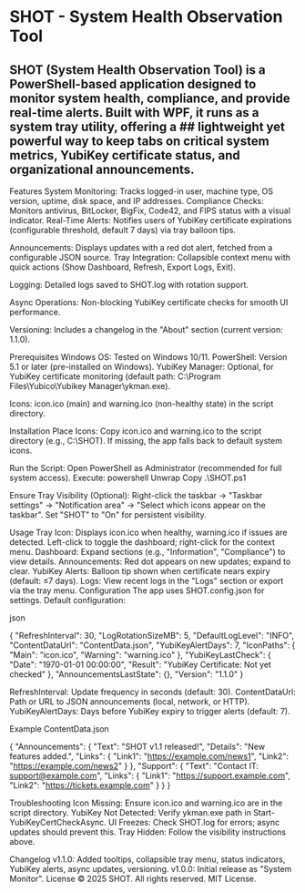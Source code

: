 # SHOT - System Health Observation Tool

## SHOT (System Health Observation Tool) is a PowerShell-based application designed to monitor system health, compliance, and provide real-time alerts. Built with WPF, it runs as a system tray utility, offering a ## lightweight yet powerful way to keep tabs on critical system metrics, YubiKey certificate status, and organizational announcements.

Features
System Monitoring: Tracks logged-in user, machine type, OS version, uptime, disk space, and IP addresses.
Compliance Checks: Monitors antivirus, BitLocker, BigFix, Code42, and FIPS status with a visual indicator.
Real-Time Alerts: Notifies users of YubiKey certificate expirations (configurable threshold, default 7 days) via tray balloon tips.

Announcements: Displays updates with a red dot alert, fetched from a configurable JSON source.
Tray Integration: Collapsible context menu with quick actions (Show Dashboard, Refresh, Export Logs, Exit).

Logging: Detailed logs saved to SHOT.log with rotation support.

Async Operations: Non-blocking YubiKey certificate checks for smooth UI performance.

Versioning: Includes a changelog in the "About" section (current version: 1.1.0).

Prerequisites
Windows OS: Tested on Windows 10/11.
PowerShell: Version 5.1 or later (pre-installed on Windows).
YubiKey Manager: Optional, for YubiKey certificate monitoring (default path: C:\Program Files\Yubico\Yubikey Manager\ykman.exe).

Icons: icon.ico (main) and warning.ico (non-healthy state) in the script directory.

Installation
Place Icons:
Copy icon.ico and warning.ico to the script directory (e.g., C:\SHOT\).
If missing, the app falls back to default system icons.

Run the Script:
Open PowerShell as Administrator (recommended for full system access).
Execute:
powershell
Unwrap
Copy
.\SHOT.ps1

Ensure Tray Visibility (Optional):
Right-click the taskbar → "Taskbar settings" → "Notification area" → "Select which icons appear on the taskbar".
Set "SHOT" to "On" for persistent visibility.

Usage
Tray Icon:
Displays icon.ico when healthy, warning.ico if issues are detected.
Left-click to toggle the dashboard; right-click for the context menu.
Dashboard: Expand sections (e.g., "Information", "Compliance") to view details.
Announcements: Red dot appears on new updates; expand to clear.
YubiKey Alerts: Balloon tip shown when certificate nears expiry (default: ≤7 days).
Logs: View recent logs in the "Logs" section or export via the tray menu.
Configuration
The app uses SHOT.config.json for settings. Default configuration:

json

{
  "RefreshInterval": 30,
  "LogRotationSizeMB": 5,
  "DefaultLogLevel": "INFO",
  "ContentDataUrl": "ContentData.json",
  "YubiKeyAlertDays": 7,
  "IconPaths": {
    "Main": "icon.ico",
    "Warning": "warning.ico"
  },
  "YubiKeyLastCheck": {
    "Date": "1970-01-01 00:00:00",
    "Result": "YubiKey Certificate: Not yet checked"
  },
  "AnnouncementsLastState": {},
  "Version": "1.1.0"
}

RefreshInterval: Update frequency in seconds (default: 30).
ContentDataUrl: Path or URL to JSON announcements (local, network, or HTTP).
YubiKeyAlertDays: Days before YubiKey expiry to trigger alerts (default: 7).

Example ContentData.json

{
  "Announcements": {
    "Text": "SHOT v1.1 released!",
    "Details": "New features added.",
    "Links": {
      "Link1": "https://example.com/news1",
      "Link2": "https://example.com/news2"
    }
  },
  "Support": {
    "Text": "Contact IT: support@example.com",
    "Links": {
      "Link1": "https://support.example.com",
      "Link2": "https://tickets.example.com"
    }
  }
}

Troubleshooting
Icon Missing: Ensure icon.ico and warning.ico are in the script directory.
YubiKey Not Detected: Verify ykman.exe path in Start-YubiKeyCertCheckAsync.
UI Freezes: Check SHOT.log for errors; async updates should prevent this.
Tray Hidden: Follow the visibility instructions above.

Changelog
v1.1.0: Added tooltips, collapsible tray menu, status indicators, YubiKey alerts, async updates, versioning.
v1.0.0: Initial release as "System Monitor".
License
© 2025 SHOT. All rights reserved. MIT License.
